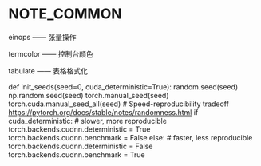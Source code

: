 # NOTE_COMMON
einops —— 张量操作

termcolor —— 控制台颜色

tabulate —— 表格格式化


def init_seeds(seed=0, cuda_deterministic=True):
    random.seed(seed)
    np.random.seed(seed)
    torch.manual_seed(seed)
    torch.cuda.manual_seed_all(seed)
    # Speed-reproducibility tradeoff https://pytorch.org/docs/stable/notes/randomness.html
    if cuda_deterministic:  # slower, more reproducible
        torch.backends.cudnn.deterministic = True
        torch.backends.cudnn.benchmark = False
    else:  # faster, less reproducible
        torch.backends.cudnn.deterministic = False
        torch.backends.cudnn.benchmark = True

